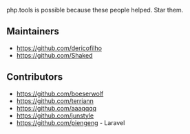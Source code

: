 php.tools is possible because these people helped. Star them.

## Maintainers

* https://github.com/dericofilho
* https://github.com/Shaked

## Contributors

* https://github.com/boeserwolf
* https://github.com/terriann
* https://github.com/aaaqqqq
* https://github.com/junstyle
* https://github.com/piengeng - Laravel